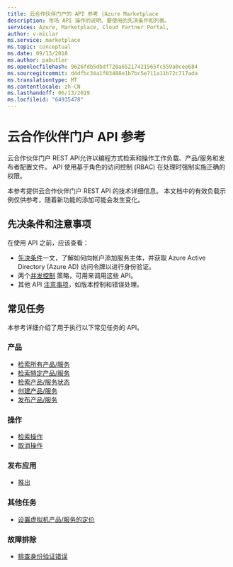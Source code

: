 ```yaml
---
title: 云合作伙伴门户的 API 参考 |Azure Marketplace
description: 市场 API 操作的说明、要使用的先决条件和列表。
services: Azure, Marketplace, Cloud Partner Portal,
author: v-miclar
ms.service: marketplace
ms.topic: conceptual
ms.date: 09/13/2018
ms.author: pabutler
ms.openlocfilehash: 9626fdb5dbdf720a65217421565fc559a0cee684
ms.sourcegitcommit: d4dfbc34a1f03488e1b7bc5e711a11b72c717ada
ms.translationtype: MT
ms.contentlocale: zh-CN
ms.lasthandoff: 06/13/2019
ms.locfileid: "64935478"
---
```

<a name="cloud-partner-portal-api-reference"></a>云合作伙伴门户 API 参考
==================================

云合作伙伴门户 REST API允许以编程方式检索和操作工作负载、产品/服务和发布者配置文件。 API 使用基于角色的访问控制 (RBAC) 在处理时强制实施正确的权限。

本参考提供云合作伙伴门户 REST API 的技术详细信息。 本文档中的有效负载示例仅供参考，随着新功能的添加可能会发生变化。


<a name="prerequisites-and-considerations"></a>先决条件和注意事项
-------------------------------

在使用 API 之前，应该查看：

- [先决条件](./cloud-partner-portal-api-prerequisites.md)一文，了解如何向帐户添加服务主体，并获取 Azure Active Directory (Azure AD) 访问令牌以进行身份验证。 
- 两个[并发控制](./cloud-partner-portal-api-concurrency-control.md)
策略，可用来调用这些 API。
- 其他 API [注意事项](./cloud-partner-portal-api-considerations.md)，如版本控制和错误处理。


<a name="common-tasks"></a>常见任务
------------
本参考详细介绍了用于执行以下常见任务的 API。


### <a name="offers"></a>产品

-   [检索所有产品/服务](./cloud-partner-portal-api-retrieve-offers.md)
-   [检索特定产品/服务](./cloud-partner-portal-api-retrieve-specific-offer.md)
-   [检索产品/服务状态](./cloud-partner-portal-api-retrieve-offer-status.md)
-   [创建产品/服务](./cloud-partner-portal-api-creating-offer.md)
-   [发布产品/服务](./cloud-partner-portal-api-publish-offer.md)

### <a name="operations"></a>操作

-   [检索操作](./cloud-partner-portal-api-retrieve-operations.md)
-   [取消操作](./cloud-partner-portal-api-cancel-operations.md)

### <a name="publish-an-app"></a>发布应用

-   [推出](./cloud-partner-portal-api-go-live.md)

### <a name="other-tasks"></a>其他任务

-   [设置虚拟机产品/服务的定价](./cloud-partner-portal-api-setting-price.md)

### <a name="troubleshooting"></a>故障排除

-   [排查身份验证错误](./cloud-partner-portal-api-troubleshooting-authentication-errors.md)
